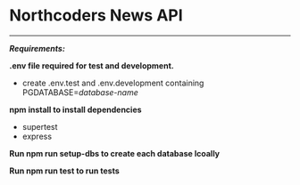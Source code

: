 # Northcoders News API

---

***Requirements:***

**.env file required for test and development.**  
- create .env.test and .env.development containing PGDATABASE=*database-name* 
  
**npm install to install dependencies**  
- supertest
- express
  
**Run npm run setup-dbs to create each database lcoally**  

**Run npm run test to run tests**  


  
